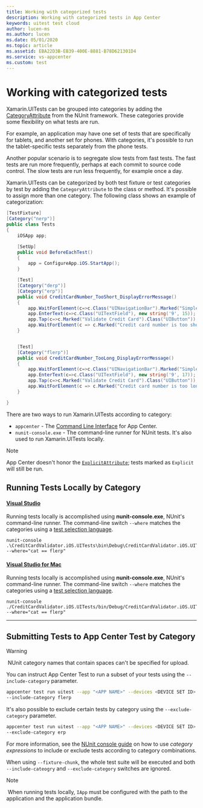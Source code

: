 ```yaml
---
title: Working with categorized tests
description: Working with categorized tests in App Center
keywords: uitest test cloud
author: lucen-ms
ms.author: lucen
ms.date: 05/01/2020
ms.topic: article
ms.assetid: EBA22D3B-EB39-400E-8881-B78D621301D4
ms.service: vs-appcenter
ms.custom: test
---
```


# Working with categorized tests
Xamarin.UITests can be grouped into categories by adding the [CategoryAttribute](http://www.nunit.org/index.php?p=category&r=2.6.4) from the NUnit framework. These categories provide some flexibility on what tests are run.

For example, an application may have one set of tests that are specifically for tablets, and another set for phones. With categories, it's possible to run the tablet-specific tests separately from the phone tests.

Another popular scenario is to segregate slow tests from fast tests. The fast tests are run more frequently, perhaps at each commit to source code control. The slow tests are run less frequently, for example once a day.

Xamarin.UITests can be categorized by both test fixture or test categories by test by adding the `CategoryAttribute` to the class or method. It's possible to assign more than one category. The following class shows an example of categorization:

```csharp
[TestFixture]
[Category("nerp")]
public class Tests
{
    iOSApp app;

    [SetUp]
    public void BeforeEachTest()
    {
        app = ConfigureApp.iOS.StartApp();
    }

    [Test]
    [Category("derp")]
    [Category("erp")]
    public void CreditCardNumber_TooShort_DisplayErrorMessage()
    {
        app.WaitForElement(c=>c.Class("UINavigationBar").Marked("Simple Credit Card Validator"));
        app.EnterText(c=>c.Class("UITextField"), new string('9', 15));
        app.Tap(c=>c.Marked("Validate Credit Card").Class("UIButton"));
        app.WaitForElement(c => c.Marked("Credit card number is too short.").Class("UILabel"));
    }


    [Test]
    [Category("flerp")]
    public void CreditCardNumber_TooLong_DisplayErrorMessage()
    {
        app.WaitForElement(c=>c.Class("UINavigationBar").Marked("Simple Credit Card Validator"));
        app.EnterText(c=>c.Class("UITextField"), new string('9', 17));
        app.Tap(c=>c.Marked("Validate Credit Card").Class("UIButton"));
        app.WaitForElement(c => c.Marked("Credit card number is too long.").Class("UILabel"));
    }

}
```

There are two ways to run Xamarin.UITests according to category:

* `appcenter` - The [Command Line Interface](/appcenter/cli/index) for App Center.
* `nunit-console.exe` - The command-line runner for NUnit tests. It's also used to run Xamarin.UITests locally.

> [!NOTE]
> App Center doesn't honor the [`ExplicitAttribute`](http://www.nunit.org/index.php?p=explicit&r=2.6.4); tests marked as `Explicit` will still be run.

## Running Tests Locally by Category

#### [Visual Studio](#tab/vswin/)
Running tests locally is accomplished using **nunit-console.exe**, NUnit's command-line runner. The command-line switch `--where` matches the categories using a [test selection language](https://github.com/nunit/docs/wiki/Test-Selection-Language).

```shell
nunit-console .\CreditCardValidator.iOS.UITests\bin\Debug\CreditCardValidator.iOS.UITests.dll --where="cat == flerp"
```

#### [Visual Studio for Mac](#tab/vsmac/)
Running tests locally is accomplished using **nunit-console.exe**, NUnit's command-line runner. The command-line switch `--where` matches the categories using a [test selection language](https://github.com/nunit/docs/wiki/Test-Selection-Language).

```shell
nunit-console ./CreditCardValidator.iOS.UITests/bin/Debug/CreditCardValidator.iOS.UITests.dll --where="cat == flerp"
```

* * *

## Submitting Tests to App Center Test by Category

> [!WARNING]
> ️ NUnit category names that contain spaces can't be specified for upload.

You can instruct App Center Test to run a subset of your tests using the `--include-category` parameter.  

```bash
appcenter test run uitest --app "<APP NAME>" --devices <DEVICE SET ID> --app-path <PATH TO IPA> --test-series "<TEST SERIES>" --locale "en_US" --build-dir <PATH TO UITEST BUILD DIRECTORY> 
--include-category flerp 
```

It's also possible to exclude certain tests by category using the `--exclude-category` parameter.

```bash
appcenter test run uitest --app "<APP NAME>" --devices <DEVICE SET ID> --app-path <PATH TO IPA> --test-series "<TEST SERIES>" --locale "en_US" --build-dir <PATH TO UITEST BUILD DIRECTORY> 
--exclude-category erp
```

For more information, see the [NUnit console guide](http://www.nunit.org/index.php?p=consoleCommandLine&r=2.6.4) on how to use *category expressions* to include or exclude tests according to category combinations.

When using `--fixture-chunk`, the whole test suite will be executed and both `--include-cateogry` and `--exclude-category` switches are ignored.

> [!NOTE]
> ️ When running tests locally, `IApp` must be configured with the path to the application and the application bundle.
